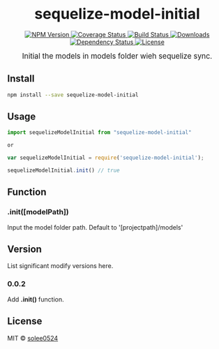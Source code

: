 <big><h1 align="center">sequelize-model-initial</h1></big>

<p align="center">
  <a href="https://npmjs.org/package/sequelize-model-initial">
    <img src="https://img.shields.io/npm/v/sequelize-model-initial.svg?style=flat-square"
         alt="NPM Version">
  </a>

  <a href="https://coveralls.io/r/solee0524/sequelize-model-initial">
    <img src="https://img.shields.io/coveralls/solee0524/sequelize-model-initial.svg?style=flat-square"
         alt="Coverage Status">
  </a>

  <a href="https://travis-ci.org/solee0524/sequelize-model-initial">
    <img src="https://img.shields.io/travis/solee0524/sequelize-model-initial.svg?style=flat-square"
         alt="Build Status">
  </a>

  <a href="https://npmjs.org/package/sequelize-model-initial">
    <img src="http://img.shields.io/npm/dm/sequelize-model-initial.svg?style=flat-square"
         alt="Downloads">
  </a>

  <a href="https://david-dm.org/solee0524/sequelize-model-initial.svg">
    <img src="https://david-dm.org/solee0524/sequelize-model-initial.svg?style=flat-square"
         alt="Dependency Status">
  </a>

  <a href="https://github.com/solee0524/sequelize-model-initial/blob/master/LICENSE">
    <img src="https://img.shields.io/npm/l/sequelize-model-initial.svg?style=flat-square"
         alt="License">
  </a>
</p>

<p align="center"><big>
Initial the models in models folder wieh sequelize sync.
</big></p>


## Install

```sh
npm install --save sequelize-model-initial
```

## Usage

```js
import sequelizeModelInitial from "sequelize-model-initial"

or

var sequelizeModelInitial = require('sequelize-model-initial');

sequelizeModelInitial.init() // true
```

## Function

### .init([modelPath])

Input the model folder path. Default to '\[projectpath\]/models'


## Version

List significant modify versions here.

### 0.0.2

Add **.init()** function.


## License

MIT © [solee0524](http://solee.me)

[npm-url]: https://npmjs.org/package/sequelize-model-initial
[npm-image]: https://img.shields.io/npm/v/sequelize-model-initial.svg?style=flat-square

[travis-url]: https://travis-ci.org/solee0524/sequelize-model-initial
[travis-image]: https://img.shields.io/travis/solee0524/sequelize-model-initial.svg?style=flat-square

[coveralls-url]: https://coveralls.io/r/solee0524/sequelize-model-initial
[coveralls-image]: https://img.shields.io/coveralls/solee0524/sequelize-model-initial.svg?style=flat-square

[depstat-url]: https://david-dm.org/solee0524/sequelize-model-initial
[depstat-image]: https://david-dm.org/solee0524/sequelize-model-initial.svg?style=flat-square

[download-badge]: http://img.shields.io/npm/dm/sequelize-model-initial.svg?style=flat-square
